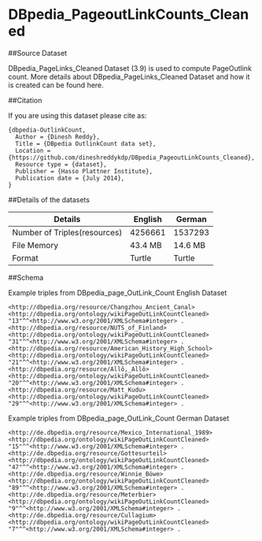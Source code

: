 DBpedia_PageoutLinkCounts_Cleaned
=================================


##Source Dataset


DBpedia_PageLinks_Cleaned Dataset (3.9) is used to compute PageOutlink count. More details about DBpedia_PageLinks_Cleaned Dataset and how it is created can be found here.

##Citation

If you are using this dataset please cite as:

```
{dbpedia-OutlinkCount,
  Author = {Dinesh Reddy},
  Title = {DBpedia OutlinkCount data set},
  Location = {https://github.com/dineshreddykdp/DBpedia_PageoutLinkCounts_Cleaned},
  Resource type = {dataset},
  Publisher = {Hasso Plattner Institute},
  Publication date = {July 2014},
}
```

##Details of the datasets


Details | English | German
------- | ------- | ------
Number of Triples(resources) | 4256661 | 1537293
File Memory | 43.4 MB | 14.6 MB
Format | Turtle | Turtle

##Schema 

Example triples from DBpedia_page_OutLink_Count English Dataset
```
<http://dbpedia.org/resource/Changzhou_Ancient_Canal> <http://dbpedia.org/ontology/wikiPageOutLinkCountCleaned> "13"^^<http://www.w3.org/2001/XMLSchema#integer> .
<http://dbpedia.org/resource/NUTS_of_Finland> <http://dbpedia.org/ontology/wikiPageOutLinkCountCleaned> "31"^^<http://www.w3.org/2001/XMLSchema#integer> .
<http://dbpedia.org/resource/American_History_High_School> <http://dbpedia.org/ontology/wikiPageOutLinkCountCleaned> "21"^^<http://www.w3.org/2001/XMLSchema#integer> .
<http://dbpedia.org/resource/Allô,_Allô> <http://dbpedia.org/ontology/wikiPageOutLinkCountCleaned> "20"^^<http://www.w3.org/2001/XMLSchema#integer> .
<http://dbpedia.org/resource/Matt_Kudu> <http://dbpedia.org/ontology/wikiPageOutLinkCountCleaned> "29"^^<http://www.w3.org/2001/XMLSchema#integer> .

```


Example triples from DBpedia_page_OutLink_Count German Dataset
```
<http://de.dbpedia.org/resource/Mexico_International_1989> <http://dbpedia.org/ontology/wikiPageOutLinkCountCleaned> "15"^^<http://www.w3.org/2001/XMLSchema#integer> .
<http://de.dbpedia.org/resource/Gottesurteil> <http://dbpedia.org/ontology/wikiPageOutLinkCountCleaned> "47"^^<http://www.w3.org/2001/XMLSchema#integer> .
<http://de.dbpedia.org/resource/Winnie_Böwe> <http://dbpedia.org/ontology/wikiPageOutLinkCountCleaned> "89"^^<http://www.w3.org/2001/XMLSchema#integer> .
<http://de.dbpedia.org/resource/Meterbier> <http://dbpedia.org/ontology/wikiPageOutLinkCountCleaned> "9"^^<http://www.w3.org/2001/XMLSchema#integer> .
<http://de.dbpedia.org/resource/Cullagium> <http://dbpedia.org/ontology/wikiPageOutLinkCountCleaned> "7"^^<http://www.w3.org/2001/XMLSchema#integer> .
```
